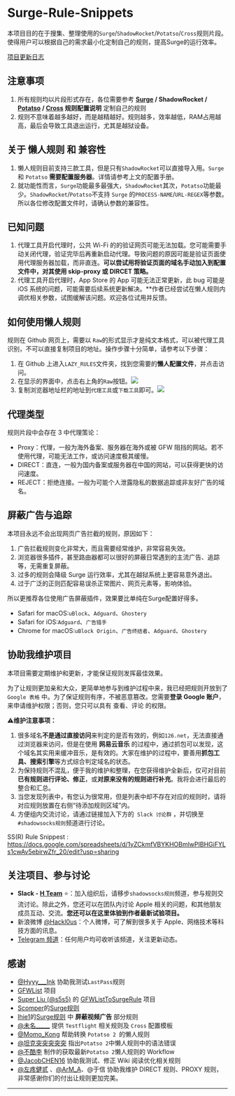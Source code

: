 # Surge-Rule-Snippets
本项目目的在于搜集、整理使用的`Surge`/`ShadowRocket`/`Potatso`/`Cross`规则片段。使得用户可以根据自己的需求最小化定制自己的规则，提高Surge的运行效率。

[项目更新日志](https://github.com/Hackl0us/Surge-Rule-Snippets/blob/master/Changelog.md)

## 注意事项

1. 所有规则均以片段形式存在，各位需要参考 **[Surge](https://manual.nssurge.com/overview/configuration.html) / ShadowRocket / [Potatso](https://manual.potatso.com/index.html) / [Cross](http://www.crossutility.com/) 规则配置说明** 定制自己的规则
2. 规则不意味着越多越好，而是越精越好。规则越多，效率越低，RAM占用越高，最后会导致工具退出运行，尤其是越狱设备。

## 关于 懒人规则 和 兼容性

1. 懒人规则目前支持三款工具，但是只有`ShadowRocket`可以直接导入用。`Surge` 和 `Potatso` **需要配置服务器**。详情请参考上文的配置手册。
2. 就功能性而言，`Surge`功能最多最强大，`ShadowRocket`其次，`Potatso`功能最少。`ShadowRocket`/`Potatso`不支持 `Surge` 的`PROCESS-NAME`/`URL-REGEX`等参数。所以各位修改配置文件时，请确认参数的兼容性。

## 已知问题

1. 代理工具开启代理时，公共 Wi-Fi 的的验证网页可能无法加载。您可能需要手动关闭代理，验证完毕后再重新启动代理。导致问题的原因可能是验证页面使用代理服务器加载，而非直连。**可以尝试用将验证页面的域名手动加入到配置文件中，对其使用 skip-proxy 或 DIRCET 策略。**
2. 代理工具开启代理时，App Store 的 App 可能无法正常更新，此 bug 可能是 iOS 系统的问题，可能需要后续系统更新解决。**作者已经尝试在懒人规则内调优相关参数，试图缓解该问题。欢迎各位试用并反馈。

## 如何使用懒人规则

规则在 Github 网页上，需要以 `Raw`的形式显示才是纯文本格式，可以被代理工具识别，不可以直接复制项目的地址。操作步骤十分简单，请参考以下步骤：

1. 在 Github 上进入`LAZY_RULES`文件夹，找到您需要的**懒人配置文件**，并点击访问。
2. 在显示的界面中，点击右上角的`Raw`按钮。![](http://ok9svak43.bkt.clouddn.com/blog/image/github/github_raw_1.jpg)
3. 复制浏览器地址栏的地址到`代理工具`或`下载工具`即可。![](http://ok9svak43.bkt.clouddn.com/blog/image/github/github_raw_2.jpg)

## 代理类型

规则片段中会存在 3 中代理策论：

- Proxy：代理，一般为海外备案、服务器在海外或被 GFW 阻挡的网站。若不使用代理，可能无法工作，或访问速度极其缓慢。
- DIRECT：直连，一般为国内备案或服务器在中国的网站，可以获得更快的访问速度。
- REJECT：拒绝连接。一般为可能个人泄露隐私的数据追踪或非友好广告的域名。

## 屏蔽广告与追踪

本项目永远不会出现网页广告拦截的规则，原因如下：

1. 广告拦截规则变化非常大，而且需要经常维护，非常容易失效。
2. 浏览器很多插件，甚至路由器都可以很好的屏蔽日常遇到的主流广告、追踪等，无需重复屏蔽。
3. 过多的规则会降级 Surge 运行效率，尤其在越狱系统上更容易意外退出。
4. 过于广泛的正则匹配容易误杀正常图片、网页元素等，影响体验。

所以更推荐各位使用广告屏蔽插件，效果要比单纯在Surge配置好得多。

- Safari for macOS:`uBlock`、`Adguard`、`Ghostery`
- Safari for iOS:`Adguard`、`广告猎手`
- Chrome for macOS:`uBlock Origin`、`广告终结者`、`Adguard`、`Ghostery`

## 协助我维护项目

本项目需要定期维护和更新，才能保证规则发挥最佳效果。

为了让规则更加亲和大众，更简单地参与到维护过程中来，我已经把规则开放到了 `Google 表格` 中。为了保证规则有序，不被恶意篡改。您需要**登录 Google 账户**，来申请维护权限；否则，您只可以具有 查看、评论 的权限。

⚠️**维护注意事项：**

1. 很多域名**不是通过直接访问**来判定的是否有效的，例如`126.net`，无法直接通过浏览器来访问，但是在使用 **网易云音乐** 的过程中，通过抓包可以发现，这个域名其实用来缓冲音乐，是有效的。大家在维护的过程中，要善用**抓包工具、搜索引擎**等方式综合判定域名的状态。
2. 为保持规则不混乱，便于我的维护和整理，在您获得维护全新后，仅可对目前**已有规则进行评论、修正**，或**对原来没有的规则进行补充**。我将会进行最后的整合和汇总。
3. 当您发现列表中，有您认为很常用，但是列表中却不存在对应的规则时，请将对应规则放置在右侧“待添加规则区域”内。
4. 方便组内交流讨论，请通过链接加入下方的` Slack 讨论群` ，并切换至 `#shadowsocks规则`频道进行讨论。

SS(R) Rule Snippest : https://docs.google.com/spreadsheets/d/1yZCkmfVBYKHOBmlwPIBHGiFYLs1cwAv5ebirwZfr_20/edit?usp=sharing

## 关注项目、参与讨论

- **Slack - [H Team](https://join.slack.com/hackl0us/shared_invite/MTkyMjY3NDgyMjkwLTE0OTY0OTY5MzUtZDAyNTczZjZkOA)** ⭐️：加入组织后，请移步`shadowsocks规则`频道，参与规则交流讨论。除此之外，您还可以在团队内讨论 Apple 相关的问题，和其他朋友成员互动、交流。**您还可以在这里体验到作者最新试验项目。**
- 新浪微博 [@Hackl0us](weibo.com/hackl0us)：个人微博，可了解到很多关于 Apple、网络技术等科技方面的讯息。
- [Telegram 频道](https://t.me/joinchat/AAAAAEBbyO8dblJS4QQ1hw)：任何用户均可收听该频道，关注更新动态。

## 感谢
- [@Hyyy___Ink](http://weibo.com/u/3041958065) 协助我测试`LastPass`规则
- [GFWList](https://github.com/gfwlist/gfwlist) 项目
- [Super Liu (@s5s5)](https://medium.com/@s5s5) 的 [GFWListToSurgeRule](https://s5s5.github.io/GFWListToSurgeRule.js/) 项目
- [Scomper](http://weibo.com/scomper)的[Surge规则](https://gist.githubusercontent.com/scomper/915b04a974f9e11952babfd0bbb241a8/raw/surge.conf)
- [lhie1](http://weibo.com/809005537)的[Surge规则](https://github.com/lhie1/Surge) 中 **屏蔽视频广告** 部分规则
- [@未名\_\_\_\_\_](http://weibo.com/u/2305957833) 提供 `Testflight` 相关规则及 `Cross` 配置模板
- [@Momo_Kong](https://twitter.com/momo_kon9) 帮助转换 `Potatso 2 `的懒人规则
- [@坦克突突突突突](http://weibo.com/u/2896304111) 指出`Potatso 2`中懒人规则中的语法错误 
- [@不酷李](http://weibo.com/leexumeng)  制作的获取最新`Potatso 2`懒人规则的 Workflow
- [@JacobCHEN16](http://weibo.com/jacksunny) 协助我测试、修正 Wiki 阅读优化相关规则
- [@左疼健贰](http://weibo.com/sunmihora) 、[@ArM_A](http://weibo.com/u/2643106141)、@于信 协助我维护 DIRECT 规则、PROXY 规则，非常感谢你们的付出让规则更加完美。

---
